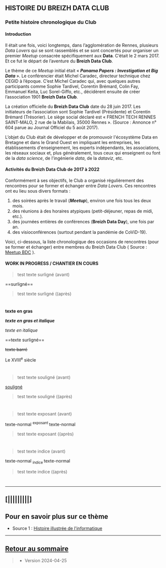 ## HISTOIRE DU BREIZH DATA CLUB



### Petite histoire chronologique du Club

#### Introduction

Il était une fois, voici longtemps, dans l’agglomération de Rennes, plusieurs _Data Lovers_ qui se sont
rassemblés et se sont concertés pour organiser un premier _Meetup_ consacrée spécifiquement aux
**Data**. C’était le 2 mars 2017. Et ce fut le départ de l’aventure du **Breizh Data Club**.

Le thème de ce _Meetup_ initial était « ***Panama Papers : Investigation et Big Data*** ». Le conférencier
était Michel Caradec, directeur technique chez CEGID à l’époque. C’est Michel Caradec qui, avec
quelques autres participants comme Sophie Tardivel, Corentin Brémard, Colin Fay, Emmanuel Keita,
Luc Sorel-Giffo, etc., décidèrent ensuite de créer l’association 1901 **Breizh Data Club**.

La création officielle du **Breizh Data Club** date du 28 juin 2017. Les initiateurs de l’association sont
Sophie Tardivel (Présidente) et Corentin Brémard (Trésorier). Le siège social déclaré est « FRENCH
TECH RENNES SAINT-MALO, 2 rue de la Mabilais, 35000 Rennes ». (Source : Annonce n° 604 parue au
Journal Officiel du 5 août 2017).

L’objet du Club était de développer et de promouvoir l'écosystème Data en Bretagne et dans le Grand
Ouest en impliquant les entreprises, les établissements d'enseignement, les experts indépendants, les
associations, les réseaux sociaux et, plus généralement, tous ceux qui enseignent ou font de la _data
science_, de l'ingénierie _data_, de la _dataviz_, etc.

#### Activités du Breizh Data Club de 2017 à 2022

Conformément à ses objectifs, le Club a organisé régulièrement des rencontres pour se former et
échanger entre _Data Lovers_. Ces rencontres ont eu lieu sous divers formats :
1) des soirées après le travail (***Meetup***), environ une fois tous les deux mois.
2) des réunions à des horaires atypiques (petit-déjeuner, repas de midi, etc.).
3) des journées entières de conférences (**Breizh Data Day**), une fois par an.
4) des visioconférences (surtout pendant la pandémie de CoViD-19).

Voici, ci-dessous, la liste chronologique des occasions de rencontres (pour se former et échanger)
entre membres du Breizh Data Club ( Source : [Meetup BDC](<https://www.meetup.com/breizh-data-club/events>) ).


#### WORK IN PROGRESS / CHANTIER EN COURS
> test texte surligné (avant)

==surligné==   

> test texte surligné ((après)

#
**texte en gras**

***texte en gras et italique***

_texte en italique_

==texte surligné==

~~texte barré~~


Le XVIII<sup>e</sup> siècle

#


> test texte souligné (avant)

<ins>  souligné </ins>   

> test texte souligné ((après)

#

> test texte exposant (avant)

texte-normal <sup>   exposant  </sup>   texte-normal

> test texte  exposant  ((après)

#  

> test texte indice (avant)

texte-normal <sub>  indice  </sub>   texte-normal

> test texte indice  ((après)

#  


---

## [|||||||||] 
>
## Pour en savoir plus sur ce thème

- Source 1 : [Histoire illustrée de l'informatique](https://laboutique.edpsciences.fr/produit/1255/9782759827053/histoire-illustree-de-l-informatique)

---
## [Retour au sommaire](https://dcn-prof.github.io/breizhdataclub/)
  
>
>
>  *  Version 2024-04-25



